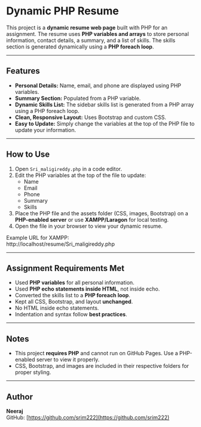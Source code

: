 # Dynamic PHP Resume

This project is a **dynamic resume web page** built with PHP for an assignment. The resume uses **PHP variables and arrays** to store personal information, contact details, a summary, and a list of skills. The skills section is generated dynamically using a **PHP foreach loop**.

---

## **Features**
- **Personal Details:** Name, email, and phone are displayed using PHP variables.  
- **Summary Section:** Populated from a PHP variable.  
- **Dynamic Skills List:** The sidebar skills list is generated from a PHP array using a PHP foreach loop.  
- **Clean, Responsive Layout:** Uses Bootstrap and custom CSS.  
- **Easy to Update:** Simply change the variables at the top of the PHP file to update your information.

---

## **How to Use**
1. Open `Sri_maligireddy.php` in a code editor.  
2. Edit the PHP variables at the top of the file to update:
   - Name  
   - Email  
   - Phone  
   - Summary  
   - Skills  
3. Place the PHP file and the assets folder (CSS, images, Bootstrap) on a **PHP-enabled server** or use **XAMPP/Laragon** for local testing.  
4. Open the file in your browser to view your dynamic resume.

Example URL for XAMPP:  
http://localhost/resume/Sri_maligireddy.php

---

## **Assignment Requirements Met**
- Used **PHP variables** for all personal information.  
- Used **PHP echo statements inside HTML**, not inside echo.  
- Converted the skills list to a **PHP foreach loop**.  
- Kept all CSS, Bootstrap, and layout **unchanged**.  
- No HTML inside echo statements.  
- Indentation and syntax follow **best practices**.

---

## **Notes**
- This project **requires PHP** and cannot run on GitHub Pages. Use a PHP-enabled server to view it properly.  
- CSS, Bootstrap, and images are included in their respective folders for proper styling.  

---

## **Author**
**Neeraj**  
GitHub: [https://github.com/srim222](https://github.com/srim222)
